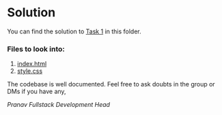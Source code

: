 # Solution

You can find the solution to [Task 1](../README.md) in this folder.

### Files to look into:
1. [index.html](./index.html)
2. [style.css](./style.css)

The codebase is well documented. Feel free to ask doubts in the group or DMs if you have any,

*Pranav*
_Fullstack Development Head_